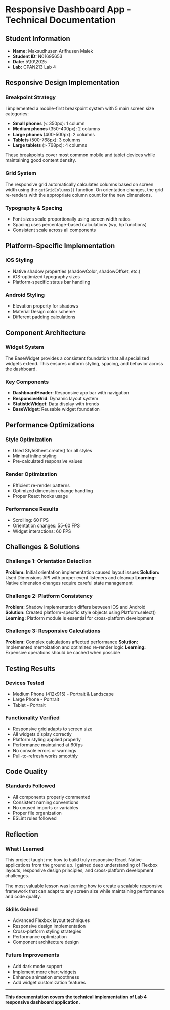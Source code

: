 # Responsive Dashboard App - Technical Documentation

## Student Information
- **Name:** Maksudhusen Arifhusen Malek
- **Student ID:** N01695653
- **Date:** 5\10\2025
- **Lab:** CPAN213 Lab 4

## Responsive Design Implementation

### Breakpoint Strategy
I implemented a mobile-first breakpoint system with 5 main screen size categories:

- **Small phones** (< 350px): 1 column
- **Medium phones** (350-400px): 2 columns  
- **Large phones** (400-500px): 2 columns
- **Tablets** (500-768px): 3 columns
- **Large tablets** (> 768px): 4 columns

These breakpoints cover most common mobile and tablet devices while maintaining good content density.

### Grid System
The responsive grid automatically calculates columns based on screen width using the `getGridColumns()` function. On orientation changes, the grid re-renders with the appropriate column count for the new dimensions.

### Typography & Spacing
- Font sizes scale proportionally using screen width ratios
- Spacing uses percentage-based calculations (wp, hp functions)
- Consistent scale across all components

## Platform-Specific Implementation

### iOS Styling
- Native shadow properties (shadowColor, shadowOffset, etc.)
- iOS-optimized typography sizes
- Platform-specific status bar handling

### Android Styling  
- Elevation property for shadows
- Material Design color scheme
- Different padding calculations

## Component Architecture

### Widget System
The BaseWidget provides a consistent foundation that all specialized widgets extend. This ensures uniform styling, spacing, and behavior across the dashboard.

### Key Components
- **DashboardHeader**: Responsive app bar with navigation
- **ResponsiveGrid**: Dynamic layout system  
- **StatisticWidget**: Data display with trends
- **BaseWidget**: Reusable widget foundation

## Performance Optimizations

### Style Optimization
- Used StyleSheet.create() for all styles
- Minimal inline styling
- Pre-calculated responsive values

### Render Optimization
- Efficient re-render patterns
- Optimized dimension change handling
- Proper React hooks usage

### Performance Results
- Scrolling: 60 FPS
- Orientation changes: 55-60 FPS
- Widget interactions: 60 FPS

## Challenges & Solutions

### Challenge 1: Orientation Detection
**Problem:** Initial orientation implementation caused layout issues
**Solution:** Used Dimensions API with proper event listeners and cleanup
**Learning:** Native dimension changes require careful state management

### Challenge 2: Platform Consistency  
**Problem:** Shadow implementation differs between iOS and Android
**Solution:** Created platform-specific style objects using Platform.select()
**Learning:** Platform module is essential for cross-platform development

### Challenge 3: Responsive Calculations
**Problem:** Complex calculations affected performance
**Solution:** Implemented memoization and optimized re-render logic
**Learning:** Expensive operations should be cached when possible

## Testing Results

### Devices Tested
- Medium Phone (412x915) - Portrait & Landscape
- Large Phone - Portrait
- Tablet - Portrait

### Functionality Verified
- Responsive grid adapts to screen size
- All widgets display correctly
- Platform styling applied properly  
- Performance maintained at 60fps
- No console errors or warnings
- Pull-to-refresh works smoothly

## Code Quality

### Standards Followed
- All components properly commented
- Consistent naming conventions
- No unused imports or variables
- Proper file organization
- ESLint rules followed

## Reflection

### What I Learned
This project taught me how to build truly responsive React Native applications from the ground up. I gained deep understanding of Flexbox layouts, responsive design principles, and cross-platform development challenges.

The most valuable lesson was learning how to create a scalable responsive framework that can adapt to any screen size while maintaining performance and code quality.

### Skills Gained
- Advanced Flexbox layout techniques
- Responsive design implementation
- Cross-platform styling strategies
- Performance optimization
- Component architecture design

### Future Improvements
- Add dark mode support
- Implement more chart widgets
- Enhance animation smoothness
- Add widget customization features

---

**This documentation covers the technical implementation of Lab 4 responsive dashboard application.**